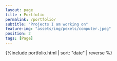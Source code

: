 ```yaml
--- 
layout: page
title : Portfolio 
permalink: /portfolio/
subtitle: "Projects I am working on" 
feature-img: "assets/img/pexels/computer.jpeg"
position: 2
tags: [Page]
---
```


{%include portfolio.html | sort: "date" | reverse %}
